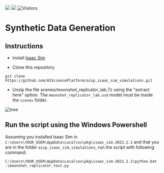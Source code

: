 ![](https://img.shields.io/badge/IsaacSim-2022.2.1-orange)
![](https://img.shields.io/badge/Windows-11-blue)
![Visitors](https://api.visitorbadge.io/api/visitors?path=https%3A%2F%2Fgithub.com%2Fjuanjqo%2Fsynthetic_image_generation_toshiba_example&countColor=%23ff8a65&style=flat)

# Synthetic Data Generation

## Instructions

- Install [Isaac Sim](https://developer.nvidia.com/isaac-sim)

- Clone this repository

```shell
git clone https://github.com/AISciencePlatform/aisp_isaac_sim_simulations.git
```

- Unzip the file scenes/moonshot_replicator_lab.7z using the "extract here" option. The `moonshot_replicator_lab.usd` model must be inside the `scenes` folder.

![tree](https://github.com/AISciencePlatform/aisp_isaac_sim_simulations/assets/23158313/f2ca08fb-305d-4209-afef-f3c8b7677e01)

## Run the script using the Windows Powershell

Assuming you installed Isaac Sim in `C:\Users\YOUR_USER\AppData\Local\ov\pkg\isaac_sim-2022.2.1` and that
you are in the folder `aisp_isaac_sim_simulations`, run the script with following command:

```shell
C:\Users\YOUR_USER\AppData\Local\ov\pkg\isaac_sim-2022.2.1\python.bat .\moonshot_replicator_test.py
```

